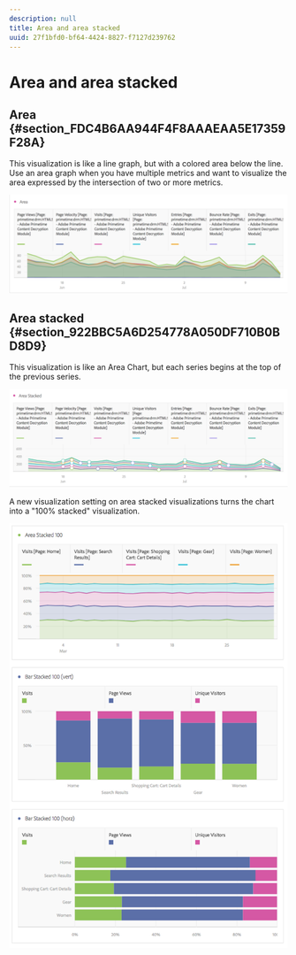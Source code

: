 ```yaml
---
description: null
title: Area and area stacked
uuid: 27f1bfd0-bf64-4424-8827-f7127d239762
---
```


# Area and area stacked

## Area {#section_FDC4B6AA944F4F8AAAEAA5E17359F28A}

This visualization is like a line graph, but with a colored area below the line. Use an area graph when you have multiple metrics and want to visualize the area expressed by the intersection of two or more metrics.

![](assets/area.png)

## Area stacked {#section_922BBC5A6D254778A050DF710B0BD8D9}

This visualization is like an Area Chart, but each series begins at the top of the previous series.

![](assets/area-stacked.png)

A new visualization setting on area stacked visualizations turns the chart into a "100% stacked" visualization.

![](assets/areastacked100.png)

